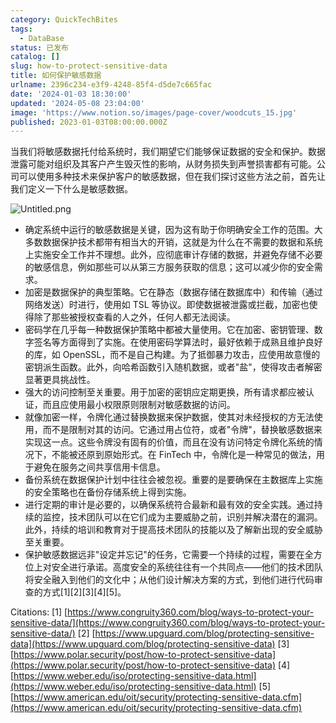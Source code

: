 ```yaml
---
category: QuickTechBites
tags:
  - DataBase
status: 已发布
catalog: []
slug: how-to-protect-sensitive-data
title: 如何保护敏感数据
urlname: 2396c234-e3f9-4248-85f4-d5de7c665fac
date: '2024-01-03 18:30:00'
updated: '2024-05-08 23:04:00'
image: 'https://www.notion.so/images/page-cover/woodcuts_15.jpg'
published: 2023-01-03T08:00:00.000Z
---
```


当我们将敏感数据托付给系统时，我们期望它们能够保证数据的安全和保护。数据泄露可能对组织及其客户产生毁灭性的影响，从财务损失到声誉损害都有可能。公司可以使用多种技术来保护客户的敏感数据，但在我们探讨这些方法之前，首先让我们定义一下什么是敏感数据。


![Untitled.png](https://prod-files-secure.s3.us-west-2.amazonaws.com/5d24fe63-e567-4804-86f9-9fdc62e13082/aa7e6578-50d6-4f37-a4e4-28071bd0fba3/Untitled.png?X-Amz-Algorithm=AWS4-HMAC-SHA256&X-Amz-Content-Sha256=UNSIGNED-PAYLOAD&X-Amz-Credential=ASIAZI2LB466YNID226F%2F20250411%2Fus-west-2%2Fs3%2Faws4_request&X-Amz-Date=20250411T213434Z&X-Amz-Expires=3600&X-Amz-Security-Token=IQoJb3JpZ2luX2VjEEwaCXVzLXdlc3QtMiJHMEUCIHgpSMrXCv8oMzNBVGMAoY215A3RIroEBIOZe6ap4Bd4AiEA5%2B%2FFcgnWHR9HuAjaYSpDPfwH1Ua9kGOocMHMChQpcJMqiAQIxf%2F%2F%2F%2F%2F%2F%2F%2F%2F%2FARAAGgw2Mzc0MjMxODM4MDUiDDj97gd7HV7sVO1c8CrcAwJCp1fHx2A8kU7AuKJxZ%2BW8S35fKyek4EAAYdeyv7O14iuSMcjeXMkfDDkq2O394Lri9qLUSoLo04UNav7xLM42aklwl5Hg8BgH54BS6mHqGq9zc%2Fv0eNjRl6wdvepB0uqLa3ne5Y%2Bji%2BcfBh94qHrKF1MNsRZ9%2BQCCqU9udqTUeQZOMc2IuGxLJ5ejGB92uyRAFxzcT6pN8MIcafSYwv1cQEFtOdyTRILSpabL%2FgsDs191dmda0HWe8NZsPXqedMRdnLNE2jUqe34ZxZu53S31nEpxsEeCqoC4DmQBKd34gmlaWRC79T%2BoR7P1bwF0Wk1wMLjLM7C5%2BBe71UHOlflKA8i%2BARHakkX7E0PNYunNxAmV%2Bee%2FL5gaVoyy6bnrhlEoYLnr%2FLyE3M622oQqAb%2FUD4gVSNs7i2AlVl%2BJa7sZpmO6Kf9g%2F93Oxj%2B18vKaGqX5TOQzsICgdeMLeRuPubIVT88chO50xb%2FG2%2FbG1njZpRaannEwlwzv0hQj9x6hEHqdEPqskfIDpQGFD9Kz6OCaxp7s2I2rQH2smZhoHk4rID5dCfFEVr24SUGcNtyXOCLlzbuMc%2FUOHCDNEm4tHOLxt5WUDzl3jWkv2S1RUpAQLWSsOBdd9CnjDgd%2FMKzv5b8GOqUBYhyA%2BoxYQAwlqhzvah49mH1SbGarlZHELaPZ2dR1snorQmqMpFRRi6YK37vIC7nO0r5%2FYD9NniUpcEeo1PsmcBx76sQ3ylCLe0siGDCQtAR%2BqM6J7xKQAFYno6bBAJvs4UJsGK2OBj8MsYfmDXis7LzGnfNxtQ6Q%2FjUe7wrYSS0xyOiKrkK4rxkXAJpszXjKqQPp9JAXUKenUamXp9mWIqG7yMIV&X-Amz-Signature=990dcbd9955d3682f92a043dd792c6529e4c935be5b22c8051d122adbc613959&X-Amz-SignedHeaders=host&x-id=GetObject)

- 确定系统中运行的敏感数据是关键，因为这有助于你明确安全工作的范围。大多数数据保护技术都带有相当大的开销，这就是为什么在不需要的数据和系统上实施安全工作并不理想。此外，应彻底审计存储的数据，并避免存储不必要的敏感信息，例如那些可以从第三方服务获取的信息；这可以减少你的安全需求。
- 加密是数据保护的典型策略。它在静态（数据存储在数据库中）和传输（通过网络发送）时进行，使用如 TSL 等协议。即使数据被泄露或拦截，加密也使得除了那些被授权查看的人之外，任何人都无法阅读。
- 密码学在几乎每一种数据保护策略中都被大量使用。它在加密、密钥管理、数字签名等方面得到了实施。在使用密码学算法时，最好依赖于成熟且维护良好的库，如 OpenSSL，而不是自己构建。为了抵御暴力攻击，应使用故意慢的密钥派生函数。此外，向哈希函数引入随机数据，或者"盐"，使得攻击者解密显著更具挑战性。
- 强大的访问控制至关重要。用于加密的密钥应定期更换，所有请求都应被认证，而且应使用最小权限原则限制对敏感数据的访问。
- 就像加密一样，令牌化通过替换数据来保护数据，使其对未经授权的方无法使用，而不是限制对其的访问。它通过用占位符，或者"令牌"，替换敏感数据来实现这一点。这些令牌没有固有的价值，而且在没有访问特定令牌化系统的情况下，不能被还原到原始形式。在 FinTech 中，令牌化是一种常见的做法，用于避免在服务之间共享信用卡信息。
- 备份系统在数据保护计划中往往会被忽视。重要的是要确保在主数据库上实施的安全策略也在备份存储系统上得到实施。
- 进行定期的审计是必要的，以确保系统符合最新和最有效的安全实践。通过持续的监控，技术团队可以在它们成为主要威胁之前，识别并解决潜在的漏洞。此外，持续的培训和教育对于提高技术团队的技能以及了解新出现的安全威胁至关重要。
- 保护敏感数据远非"设定并忘记"的任务，它需要一个持续的过程，需要在全方位上对安全进行承诺。高度安全的系统往往有一个共同点——他们的技术团队将安全融入到他们的文化中；从他们设计解决方案的方式，到他们进行代码审查的方式[1][2][3][4][5]。

Citations:
[1] [https://www.congruity360.com/blog/ways-to-protect-your-sensitive-data/](https://www.congruity360.com/blog/ways-to-protect-your-sensitive-data/)
[2] [https://www.upguard.com/blog/protecting-sensitive-data](https://www.upguard.com/blog/protecting-sensitive-data)
[3] [https://www.polar.security/post/how-to-protect-sensitive-data](https://www.polar.security/post/how-to-protect-sensitive-data)
[4] [https://www.weber.edu/iso/protecting-sensitive-data.html](https://www.weber.edu/iso/protecting-sensitive-data.html)
[5] [https://www.american.edu/oit/security/protecting-sensitive-data.cfm](https://www.american.edu/oit/security/protecting-sensitive-data.cfm)

